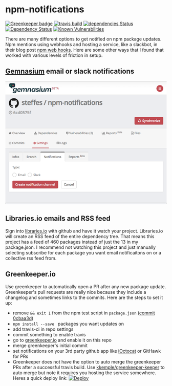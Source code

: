 # npm-notifications
[![Greenkeeper badge](https://badges.greenkeeper.io/steffes/npm-notifications.svg)](https://greenkeeper.io/)
[![travis build](https://travis-ci.org/steffes/npm-notifications.svg?branch=master)](https://travis-ci.org/steffes/npm-notifications)
[![dependencies Status](https://david-dm.org/steffes/npm-notifications/status.svg)](https://david-dm.org/steffes/npm-notifications)
[![Dependency Status](https://beta.gemnasium.com/badges/github.com/steffes/npm-notifications.svg)](https://beta.gemnasium.com/projects/github.com/steffes/npm-notifications)
[![Known Vulnerabilities](https://snyk.io/test/github/steffes/npm-notifications/badge.svg)](https://snyk.io/test/github/steffes/npm-notifications)

There are many different options to get notified on npm package updates. Npm mentions using webhooks and hosting a service, like a slackbot, in their blog post [npm web hooks](http://blog.npmjs.org/post/145260155635/introducing-hooks-get-notifications-of-npm). Here are some other ways that I found that worked with various levels of friction in setup.

## [Gemnasium](https://beta.gemnasium.com/sign-in) email or slack notifications
![gemnasium.png](/img/gemnasium.png)

## Libraries.io emails and RSS feed

Sign into [libraries.io](https://libraries.io) with github and have it watch your project. Libraries.io will create an RSS feed of the entire dependency tree. That means this project has a feed of 460 packages instead of just the 13 in my package.json. I recommend not watching this project and just manually selecting subscribe for each package you want email notificaitons on or a collective rss feed from.

## Greenkeeper.io
Use greenkeeper to automatically open a PR after any new package update. Greenkeeper's pull requests are really nice because they include a changelog and sometimes links to the commits. Here are the steps to set it up:

- remove `&& exit 1` from the npm test script in `package.json` ([commit 0cbaa3d](https://github.com/steffes/npm-notifications/commit/0cbaa3dd2b80b049fa77f88acab438e690006489))
- `npm install --save ` packages you want updates on
- add travis-ci in repo settings
- commit something to enable travis
- go to [greenkeeper.io](https://greenkeeper.io) and enable it on this repo
- merge greenkeeper's initial commit
- set notifications on your 3rd party github app like [iOctocat](https://ioctocat.com/) or GitHawk for PRs
- Greenkeeper does not have the option to auto merge the greenkeeper PRs after a successful travis build. Use [kkemple/greenkeeper-keeper](https://github.com/kkemple/greenkeeper-keeper) to auto merge but note it requires you hosting the service somewhere. Heres a quick deploy link: [![Deploy](https://www.herokucdn.com/deploy/button.svg)](https://heroku.com/deploy?template=https://github.com/kkemple/greenkeeper-keeper)


